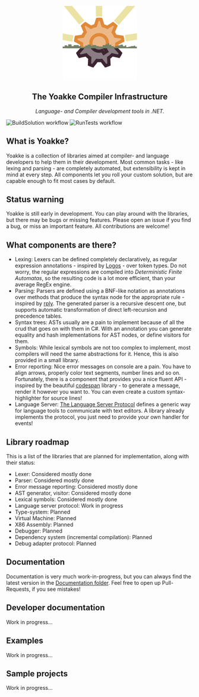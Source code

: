 <p align="center">
	<a href="#"><img src="https://github.com/LanguageDev/Yoakke/blob/master/.github/resources/YoakkeLogoAnimated.svg?raw=true" height="200"></a>
</p>

<h2 align="center">The Yoakke Compiler Infrastructure</h2>
<p align="center">
	<i>Language- and Compiler development tools in .NET.</i>
</p>

![BuildSolution workflow](https://github.com/LanguageDev/Yoakke/actions/workflows/BuildSolution.yml/badge.svg)
![RunTests workflow](https://github.com/LanguageDev/Yoakke/actions/workflows/RunTests.yml/badge.svg)

## What is Yoakke?
Yoakke is a collection of libraries aimed at compiler- and language developers to help them in their development. Most common tasks - like lexing and parsing - are completely automated, but extensibility is kept in mind at every step. All components let you roll your custom solution, but are capable enough to fit most cases by default.

## Status warning
Yoakke is still early in development. You can play around with the libraries, but there may be bugs or missing features. Please open an issue if you find a bug, or miss an important feature. All contributions are welcome!

## What components are there?
 * Lexing: Lexers can be defined completely declaratively, as regular expression annotations - inspired by [Logos](https://github.com/maciejhirsz/logos) - over token types. Do not worry, the regular expressions are compiled into _Deterministic Finite Automatas_, so the resulting code is a lot more efficient, than your average RegEx engine.
 * Parsing: Parsers are defined using a BNF-like notation as annotations over methods that produce the syntax node for the appropriate rule - inspired by [rply](https://github.com/alex/rply/). The generated parser is a recursive descent one, but supports automatic transformation of direct left-recursion and precedence tables.
 * Syntax trees: ASTs usually are a pain to implement because of all the crud that goes on with them in C#. With an annotation you can generate equality and hash implementations for AST nodes, or define visitors for them.
 * Symbols: While lexical symbols are not too complex to implement, most compilers will need the same abstractions for it. Hence, this is also provided in a small library. 
 * Error reporting: Nice error messages on console are a pain. You have to align arrows, properly color text segments, number lines and so on. Fortunately, there is a component that provides you a nice fluent API - inspired by the beautiful [codespan](https://github.com/brendanzab/codespan) library - to generate a message, render it however you want to. You can even create a custom syntax-highlighter for source lines!
 * Language Server: [The Language Server Protocol](https://microsoft.github.io/language-server-protocol/) defines a generic way for language tools to communicate with text editors. A library already implements the protocol, you just need to provide your own handler for events!

## Library roadmap

This is a list of the libraries that are planned for implementation, along with their status:
-   Lexer: Considered mostly done
-   Parser: Considered mostly done
-   Error message reporting: Considered mostly done
-   AST generator, visitor: Considered mostly done
-   Lexical symbols: Considered mostly done
-   Language server protocol: Work in progress
-   Type-system: Planned
-   Virtual Machine: Planned
-   X86 Assembly: Planned
-   Debugger: Planned
-   Dependency system (incremental compilation): Planned
-   Debug adapter protocol: Planned

## Documentation

Documentation is very much work-in-progress, but you can always find the latest version in the [Documentation folder](https://github.com/LanguageDev/Yoakke/tree/master/Documentation). Feel free to open up Pull-Requests, if you see mistakes!

## Developer documentation

Work in progress...

## Examples

Work in progress...

## Sample projects

Work in progress...
